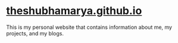 # [theshubhamarya.github.io](https://www.theshubhamarya.github.io)
This is my personal website that contains information about me, my projects, and my blogs.

